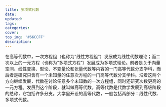```yaml
---
title: 多项式代数
date: 
updated:
tags:
categories:
cover:
top_img: '#66CCFF'
description:
---
```


在高等代数中，一次方程组（也称为“线性方程组”）发展成为线性代数理论；而二次以上的一元方程（也称为“多项式方程”）发展成为多项式理论。前者是关于向量空间、线性变换、型论、不变量论和张量代数等内容的一门高等代数分支学科，而后者是研究只含有一个未知量的任意次方程的一门高等代数分支学科。沿着这两个方向继续发展，代数在讨论任意多个未知数的一次方程组，同时还研究次数更高的一元方程。发展到这个阶段，就叫做高等代数。高等代数是代数学发展到高级阶段的总称，它包括许多分支。大学里开设的高等代数，一般包括两部分：线性代数、多项式代数。